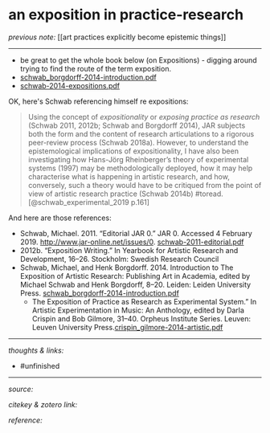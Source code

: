 # an exposition in practice-research

_previous note:_ [[art practices explicitly become epistemic things]]

---


- be great to get the whole book below (on Expositions) - digging around trying to find the route of the term exposition. 
- [schwab_borgdorff-2014-introduction.pdf](hook://file/pTXHBnTLr?p=RHJvcGJveC9iaWJsaW9ncmFwaHkgcGRmcw==&n=schwab_borgdorff-2014-introduction.pdf)
- [schwab-2014-expositions.pdf](hook://file/pVvCnzdXN?p=RHJvcGJveC9iaWJsaW9ncmFwaHkgcGRmcw==&n=schwab-2014-expositions.pdf)

OK, here's Schwab referencing himself re expositions:


>Using the concept of _expositionality_ or _exposing practice as research_ (Schwab 2011, 2012b; Schwab and Borgdorff 2014), JAR subjects both the form and the content of research articulations to a rigorous peer-review process (Schwab 2018a). However, to understand the epistemological implications of expositionality, I have also been investigating how Hans-Jörg Rheinberger’s theory of experimental systems (1997) may be methodologically deployed, how it may help characterise what is happening in artistic research, and how, conversely, such a theory would have to be critiqued from the point of view of artistic research practice (Schwab 2014b) #toread. [@schwab_experimental_2019 p.161]


And here are those references:

- Schwab, Michael. 2011. “Editorial JAR 0.” JAR 0. Accessed 4 February 2019. <http://www.jar-online.net/issues/0>. [schwab-2011-editorial.pdf](hook://file/pYa68s2lQ?p=c2tlbGxpcy9Eb3dubG9hZHM=&n=schwab-2011-editorial.pdf)
- 2012b. “Exposition Writing.” In Yearbook for Artistic Research and Development, 16–26. Stockholm: Swedish Research Council
- Schwab, Michael, and Henk Borgdorff. 2014. Introduction to The Exposition of Artistic Research: Publishing Art in Academia, edited by Michael Schwab and Henk Borgdorff, 8–20. Leiden: Leiden University Press. [schwab_borgdorff-2014-introduction.pdf](hook://file/pTXHBnTLr?p=RHJvcGJveC9iaWJsaW9ncmFwaHkgcGRmcw==&n=schwab_borgdorff-2014-introduction.pdf)
	- The Exposition of Practice as Research as Experimental System.” In Artistic Experimentation in Music: An Anthology, edited by Darla Crispin and Bob Gilmore, 31–40. Orpheus Institute Series. Leuven: Leuven University Press.[crispin_gilmore-2014-artistic.pdf](hook://file/pYbRHa9rm?p=c2tlbGxpcy9Eb3dubG9hZHM=&n=crispin_gilmore-2014-artistic.pdf)

---

_thoughts & links:_



- #unfinished 

---

_source:_ 

_citekey & zotero link:_ 

_reference:_ 


